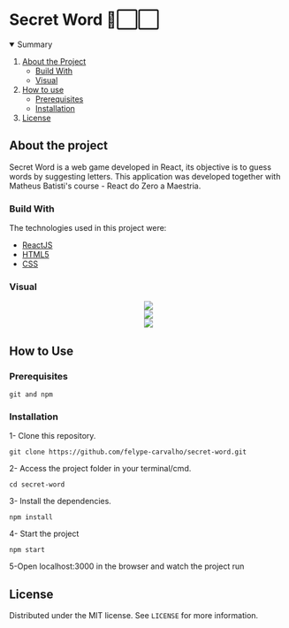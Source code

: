 # Secret Word 🔳⬜⬜
 
<!-- TABLE OF CONTENTS -->
<details open="open">
  <summary>Summary</summary>
  <ol>
    <li>
      <a href="#about-the-project">About the Project</a>
      <ul>
        <li><a href="#build-with">Build With</a></li>
        <li><a href="#visual">Visual</a></li>
      </ul>
    </li>
    <li>
      <a href="#how-to-use">How to use</a>
      <ul>
        <li><a href="#prerequisites">Prerequisites</a></li>
        <li><a href="#installation">Installation</a></li>
      </ul>
    </li>
    <li><a href="#license">License</a></li>
  </ol>
</details>

<!-- ABOUT THE PROJECT -->
## About the project

Secret Word is a web game developed in React, its objective is to guess words by suggesting letters. This application was developed together with Matheus Batisti's course - React do Zero a Maestria.

<!-- BUILD WITH -->
### Build With
The technologies used in this project were:
* [ReactJS](https://reactjs.org)
* [HTML5](https://developer.mozilla.org/en-US/docs/Web/HTML)
* [CSS](https://developer.mozilla.org/en-US/docs/Web/CSS)


<!-- VISUAL -->
### Visual

<div align="center">
 <img src="https://user-images.githubusercontent.com/43687521/222987889-45fb5d9c-170e-4aa0-8776-f118a7d4d8ff.png">
</div>
<div align="center">
 <img src="https://user-images.githubusercontent.com/43687521/222987942-4c18f52f-51f3-4049-9af5-a34b8e208e51.png">
</div>
<div align="center">
 <img src="https://user-images.githubusercontent.com/43687521/222987977-cf707a10-235f-48e6-b104-f3d6fa47064d.png">
</div>

<!-- HOW TO USE -->
## How to Use

### Prerequisites

``` git and npm ```

### Installation

1- Clone this repository.
``` 
git clone https://github.com/felype-carvalho/secret-word.git
```

2- Access the project folder in your terminal/cmd.
``` 
cd secret-word
```

3- Install the dependencies.
```
npm install
```

4- Start the project
``` 
npm start
```

5-Open localhost:3000 in the browser and watch the project run

 
<!-- LICENSE -->
## License

Distributed under the MIT license. See `LICENSE` for more information.
